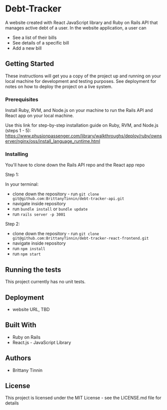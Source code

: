 # Debt-Tracker
A website created with React JavaScript library and Ruby on Rails API that manages active debt of a user. In the website application, a user can
* See a list of their bills
* See details of a specific bill
* Add a new bill

## Getting Started
These instructions will get you a copy of the project up and running on your local machine for development and testing purposes. See deployment for notes on how to deploy the project on a live system.

### Prerequisites
Install Ruby, RVM, and Node.js on your machine to run the Rails API and React app on your local machine.

Use this link for step-by-step installation guide on Ruby, RVM, and Node.js (steps 1 - 5):
https://www.phusionpassenger.com/library/walkthroughs/deploy/ruby/ownserver/nginx/oss/install_language_runtime.html


### Installing
You'll have to clone down the Rails API repo and the React app repo

Step 1:

In your terminal:
* clone down the repository - run `git clone git@github.com:BrittanyTinnin/debt-tracker-api.git`
* navigate inside repository
* run `bundle install` or `bundle update`
* run `rails server -p 3001`

Step 2:
* clone down the repository - run `git clone git@github.com:BrittanyTinnin/debt-tracker-react-frontend.git`
* navigate inside repository
* run `npm install`
* run `npm start`

## Running the tests
This project currently has no unit tests.


## Deployment
* website URL, TBD

## Built With
* Ruby on Rails
* React.js - JavaScript Library

## Authors
* Brittany Tinnin

## License
This project is licensed under the MIT License - see the LICENSE.md file for details

